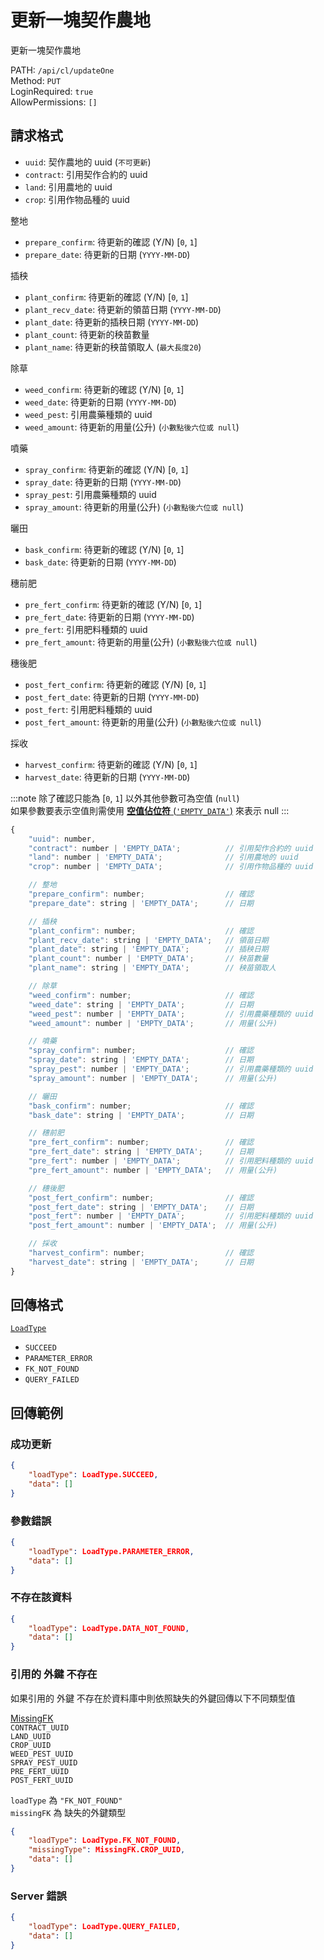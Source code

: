 # 更新一塊契作農地

更新一塊契作農地

PATH: `/api/cl/updateOne`  
Method: `PUT`  
LoginRequired: `true`  
AllowPermissions: `[]`  


## 請求格式
* `uuid`: 契作農地的 uuid (`不可更新`)
* `contract`: 引用契作合約的 uuid   
* `land`: 引用農地的 uuid           
* `crop`: 引用作物品種的 uuid       

整地
* `prepare_confirm`: 待更新的確認           (Y/N) [`0`, `1`]
* `prepare_date`: 待更新的日期              (`YYYY-MM-DD`)

插秧
* `plant_confirm`: 待更新的確認             (Y/N) [`0`, `1`]
* `plant_recv_date`: 待更新的領苗日期       (`YYYY-MM-DD`)
* `plant_date`: 待更新的插秧日期            (`YYYY-MM-DD`)
* `plant_count`: 待更新的秧苗數量           
* `plant_name`: 待更新的秧苗領取人          (`最大長度20`)

除草
* `weed_confirm`: 待更新的確認              (Y/N) [`0`, `1`]
* `weed_date`: 待更新的日期                 (`YYYY-MM-DD`)
* `weed_pest`: 引用農藥種類的 uuid   
* `weed_amount`: 待更新的用量(公升)          (`小數點後六位或 null`)

噴藥
* `spray_confirm`: 待更新的確認             (Y/N) [`0`, `1`]
* `spray_date`: 待更新的日期                (`YYYY-MM-DD`)
* `spray_pest`: 引用農藥種類的 uuid  
* `spray_amount`: 待更新的用量(公升)         (`小數點後六位或 null`)

曬田
* `bask_confirm`: 待更新的確認              (Y/N) [`0`, `1`]
* `bask_date`: 待更新的日期                 (`YYYY-MM-DD`)

穗前肥
* `pre_fert_confirm`: 待更新的確認          (Y/N) [`0`, `1`]
* `pre_fert_date`: 待更新的日期             (`YYYY-MM-DD`)
* `pre_fert`: 引用肥料種類的 uuid    
* `pre_fert_amount`: 待更新的用量(公升)      (`小數點後六位或 null`)

穗後肥
* `post_fert_confirm`: 待更新的確認         (Y/N) [`0`, `1`]
* `post_fert_date`: 待更新的日期            (`YYYY-MM-DD`)
* `post_fert`: 引用肥料種類的 uuid   
* `post_fert_amount`: 待更新的用量(公升)     (`小數點後六位或 null`)

採收
* `harvest_confirm`: 待更新的確認           (Y/N) [`0`, `1`]
* `harvest_date`: 待更新的日期              (`YYYY-MM-DD`)

:::note
除了確認只能為 [`0`, `1`] 以外其他參數可為空值 (`null`)  
如果參數要表示空值則需使用 [**空值佔位符** (`'EMPTY_DATA'`)](../../types.md#requestparameterformat) 來表示 null
:::

```js
{
    "uuid": number,
    "contract": number | 'EMPTY_DATA';          // 引用契作合約的 uuid      (INT)
    "land": number | 'EMPTY_DATA';              // 引用農地的 uuid          (INT)
    "crop": number | 'EMPTY_DATA';              // 引用作物品種的 uuid      (INT)

    // 整地
    "prepare_confirm": number;                  // 確認                     (Y/N) [0, 1]
    "prepare_date": string | 'EMPTY_DATA';      // 日期                     Date (YYYY-MM-DD)

    // 插秧
    "plant_confirm": number;                    // 確認                     (Y/N) [0, 1]
    "plant_recv_date": string | 'EMPTY_DATA';   // 領苗日期                 Date (YYYY-MM-DD)
    "plant_date": string | 'EMPTY_DATA';        // 插秧日期                 Date (YYYY-MM-DD)
    "plant_count": number | 'EMPTY_DATA';       // 秧苗數量                 (INT_UNSIGNED)
    "plant_name": string | 'EMPTY_DATA';        // 秧苗領取人               string(20)

    // 除草
    "weed_confirm": number;                     // 確認                     (Y/N) [0, 1]
    "weed_date": string | 'EMPTY_DATA';         // 日期                     Date (YYYY-MM-DD)
    "weed_pest": number | 'EMPTY_DATA';         // 引用農藥種類的 uuid       (INT)
    "weed_amount": number | 'EMPTY_DATA';       // 用量(公升)               float

    // 噴藥
    "spray_confirm": number;                    // 確認                     (Y/N) [0, 1]
    "spray_date": string | 'EMPTY_DATA';        // 日期                     Date (YYYY-MM-DD)
    "spray_pest": number | 'EMPTY_DATA';        // 引用農藥種類的 uuid       (INT)
    "spray_amount": number | 'EMPTY_DATA';      // 用量(公升)               float

    // 曬田
    "bask_confirm": number;                     // 確認                     (Y/N) [0, 1]
    "bask_date": string | 'EMPTY_DATA';         // 日期                     Date (YYYY-MM-DD)

    // 穗前肥
    "pre_fert_confirm": number;                 // 確認                     (Y/N) [0, 1]
    "pre_fert_date": string | 'EMPTY_DATA';     // 日期                     Date (YYYY-MM-DD)
    "pre_fert": number | 'EMPTY_DATA';          // 引用肥料種類的 uuid       (INT)
    "pre_fert_amount": number | 'EMPTY_DATA';   // 用量(公升)               float

    // 穗後肥
    "post_fert_confirm": number;                // 確認                     (Y/N) [0, 1]
    "post_fert_date": string | 'EMPTY_DATA';    // 日期                     Date (YYYY-MM-DD)
    "post_fert": number | 'EMPTY_DATA';         // 引用肥料種類的 uuid       (INT)
    "post_fert_amount": number | 'EMPTY_DATA';  // 用量(公升)               float

    // 採收
    "harvest_confirm": number;                  // 確認                     (Y/N) [0, 1]
    "harvest_date": string | 'EMPTY_DATA';      // 日期                     Date (YYYY-MM-DD)
}
```


## 回傳格式
[`LoadType`](../../types.md#loadtype)  
* `SUCCEED`
* `PARAMETER_ERROR`
* `FK_NOT_FOUND`
* `QUERY_FAILED`


## 回傳範例
### 成功更新  
```json
{
    "loadType": LoadType.SUCCEED,
    "data": []
}
```

### 參數錯誤
```json
{
    "loadType": LoadType.PARAMETER_ERROR,
    "data": []
}
```

### 不存在該資料
```json
{
    "loadType": LoadType.DATA_NOT_FOUND,
    "data": []
}
```

### 引用的 外鍵 不存在  
如果引用的 外鍵 不存在於資料庫中則依照缺失的外鍵回傳以下不同類型值  

[MissingFK](../../types.md#missingfk)  
`CONTRACT_UUID`  
`LAND_UUID`  
`CROP_UUID`  
`WEED_PEST_UUID`  
`SPRAY_PEST_UUID`  
`PRE_FERT_UUID`  
`POST_FERT_UUID`  

`loadType` 為 `"FK_NOT_FOUND"`  
`missingFK` 為 缺失的外鍵類型  

```json
{
    "loadType": LoadType.FK_NOT_FOUND,
    "missingType": MissingFK.CROP_UUID,
    "data": []
}
```

### Server 錯誤  
```json
{
    "loadType": LoadType.QUERY_FAILED,
    "data": []
}
```
